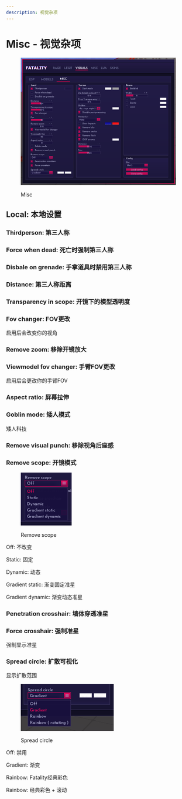 ```yaml
---
description: 视觉杂项
---
```


# Misc - 视觉杂项

<figure><img src="../.gitbook/assets/Misc.png" alt=""><figcaption><p>Misc</p></figcaption></figure>

## Local: 本地设置

### Thirdperson: 第三人称

### Force when dead: 死亡时强制第三人称

### Disbale on grenade: 手拿道具时禁用第三人称

### Distance: 第三人称距离

### Transparency in scope: 开镜下的模型透明度

### Fov changer: FOV更改

启用后会改变你的视角

### Remove zoom: 移除开镜放大

### Viewmodel fov changer: 手臂FOV更改

启用后会更改你的手臂FOV

### Aspect ratio: 屏幕拉伸

### Goblin mode: 矮人模式

矮人科技

### Remove visual punch: 移除视角后座感

### Remove scope: 开镜模式

<figure><img src="../.gitbook/assets/Remove scope.png" alt=""><figcaption><p>Remove scope</p></figcaption></figure>

Off: 不改变

Static: 固定

Dynamic: 动态

Gradient static: 渐变固定准星

Gradient dynamic: 渐变动态准星

### Penetration crosshair: 墙体穿透准星

### Force crosshair: 强制准星

强制显示准星

### Spread circle: 扩散可视化

显示扩散范围

<figure><img src="../.gitbook/assets/Spread circle.png" alt=""><figcaption><p>Spread circle</p></figcaption></figure>

Off: 禁用

Gradient: 渐变

Rainbow: Fatality经典彩色

Rainbow: 经典彩色 + 滚动
